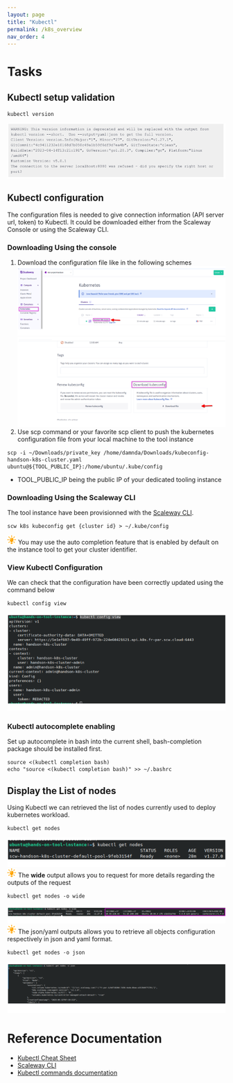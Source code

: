 ```yaml
---
layout: page
title: "Kubectl"
permalink: /k8s_overview
nav_order: 4
---
```

# Tasks
## Kubectl setup validation
```
kubectl version
```
![Kubectl version](assets/images/k8s_overview/kubectl_setup_validation.png)

## Kubectl configuration
The configuration files is needed to give connection information (API server url, token) to Kubectl.
It could be downloaded either from the Scaleway Console or using the Scaleway CLI.
### Downloading Using the console
1. Download the configuration file like in the following schemes
![Kubectl configuration console](assets/images/k8s_overview/kubectl_config_console_1.png)
![Kubectl configuration console](assets/images/k8s_overview/kubectl_config_console_2.png)
2. Use scp command or your favorite scp client to push the kubernetes configuration file from your local machine to the tool instance
```
scp -i ~/Downloads/private_key /home/damnda/Downloads/kubeconfig-handson-k8s-cluster.yaml ubuntu@${TOOL_PUBLIC_IP}:/home/ubuntu/.kube/config
```
- TOOL_PUBLIC_IP being the public IP of your dedicated tooling instance

### Downloading Using the Scaleway CLI
The tool instance have been provisionned with the [Scaleway CLI](https://github.com/scaleway/scaleway-cli/tree/master).
```
scw k8s kubeconfig get {cluster id} > ~/.kube/config
```
![Astuce icon](assets/images/astuce_icon.png) You may use the auto completion feature that is enabled by default on the instance tool to get your cluster identifier.

### View Kubectl Configuration
We can check that the configuration have been correctly updated using the command below
```
kubectl config view
```
![Kubectl configuration display](assets/images/k8s_overview/kubectl_config_view.png)

### Kubectl autocomplete enabling
Set up autocomplete in bash into the current shell, bash-completion package should be installed first.
```
source <(kubectl completion bash)
echo "source <(kubectl completion bash)" >> ~/.bashrc
```
## Display the List of nodes
Using Kubectl we can  retrieved the list of nodes currently used to deploy kubernetes workload.
```
kubectl get nodes
```
![Astuce icon](assets/images/k8s_overview/kubectl_get_nodes.png)<br/>
![Astuce icon](assets/images/astuce_icon.png) The **wide** output allows you to request for more details regarding the outputs of the request
```
kubectl get nodes -o wide
```
![Astuce icon](assets/images/k8s_overview/kubectl_get_nodes_wide.png)<br/>
![Astuce icon](assets/images/astuce_icon.png) The json/yaml outputs allows you  to retrieve all objects configuration respectively in json and yaml format.
```
kubectl get nodes -o json
```
![Astuce icon](assets/images/k8s_overview/kubectl_get_nodes_json.png)

# Reference Documentation
- [Kubectl Cheat Sheet](https://kubernetes.io/docs/reference/kubectl/cheatsheet/)
- [Scaleway CLI](https://github.com/scaleway/scaleway-cli/tree/master)
- [Kubectl commands documentation](https://kubernetes.io/docs/reference/generated/kubectl/kubectl-commands)
